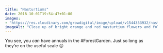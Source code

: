 ```yaml
---
title: "Nasturtiums"
date: 2018-10-01T19:54:47+01:00
images: 
- "https://res.cloudinary.com/growdigital/image/upload/v1544353932/nasturtium-43162939240.jpg"
imageAlt: "Close up of bright orange and red nasturtium flowers and foliage"
---
```


You see, you _can_ have annuals in the #ForestGarden. Just so long as they’re on the useful scale 😉
